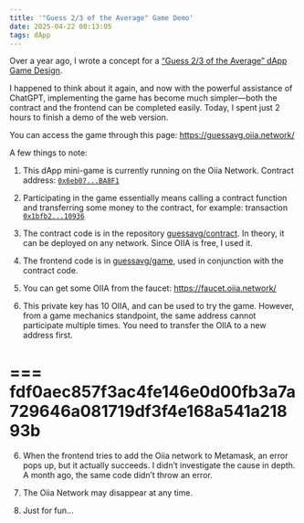 ```yaml
---
title: '"Guess 2/3 of the Average" Game Demo'
date: 2025-04-22 00:13:05
tags: dApp
---
```


Over a year ago, I wrote a concept for a [“Guess 2/3 of the Average” dApp Game Design](/2022/12/27/"Designing%20a%20'Guess%202_3%20of%20the%20Average'%20dApp%20Game"/).

I happened to think about it again, and now with the powerful assistance of ChatGPT, implementing the game has become much simpler—both the contract and the frontend can be completed easily. Today, I spent just 2 hours to finish a demo of the web version.

You can access the game through this page: https://guessavg.oiia.network/

A few things to note:

1. This dApp mini-game is currently running on the Oiia Network. Contract address: [`0x6eb07...BA8F1`](https://explorer.oiia.network/account/0x6eb079C9D3005Bd596E8a0E5065fA33C80aBA8F1)

2. Participating in the game essentially means calling a contract function and transferring some money to the contract, for example: transaction [`0x1bfb2...10936`](https://explorer.oiia.network/tx/0x1bfb286c9ed796e16870cc36488bd3c11db6eef43e34c425e58ac76715010936)

2. The contract code is in the repository [guessavg/contract](https://github.com/guessavg/contract). In theory, it can be deployed on any network. Since OIIA is free, I used it.

3. The frontend code is in [guessavg/game](https://github.com/guessavg/game), used in conjunction with the contract code.

4. You can get some OIIA from the faucet: https://faucet.oiia.network/

5. This private key has 10 OIIA, and can be used to try the game. However, from a game mechanics standpoint, the same address cannot participate multiple times. You need to transfer the OIIA to a new address first.

===
fdf0aec857f3ac4fe146e0d00fb3a7a729646a081719df3f4e168a541a21893b
===

6. When the frontend tries to add the Oiia network to Metamask, an error pops up, but it actually succeeds. I didn’t investigate the cause in depth. A month ago, the same code didn’t throw an error.

7. The Oiia Network may disappear at any time.

8. Just for fun...
